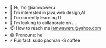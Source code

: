 - 👋 Hi, I’m @iamwaweru
- 👀 I’m interested in java,web design,AI
- 🌱 I’m currently learning IT
- 💞️ I’m looking to collaborate on ...
- 📫 How to reach me iamwaweru@yahoo.com
- 😄 Pronouns: he
- ⚡ Fun fact: sudo pacman -S coffee

<!---
iamwaweru/iamwaweru is a ✨ special ✨ repository because its `README.md` (this file) appears on your GitHub profile.
You can click the Preview link to take a look at your changes.
--->

